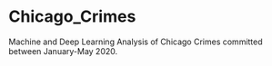 # Chicago_Crimes
Machine and Deep Learning Analysis of Chicago Crimes committed between January-May 2020.

